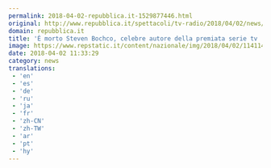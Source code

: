 ```yaml
---
permalink: 2018-04-02-repubblica.it-1529877446.html
original: http://www.repubblica.it/spettacoli/tv-radio/2018/04/02/news/e_morto_steven_bochco-192780185/?rss
domain: repubblica.it
title: 'È morto Steven Bochco, celebre autore della premiata serie tv ''Hill Street giorno e notte'''
image: https://www.repstatic.it/content/nazionale/img/2018/04/02/114114418-a45f24e8-b818-4d34-903f-e67a6777466f.jpg
date: 2018-04-02 11:33:29
category: news
translations: 
 - 'en'
 - 'es'
 - 'de'
 - 'ru'
 - 'ja'
 - 'fr'
 - 'zh-CN'
 - 'zh-TW'
 - 'ar'
 - 'pt'
 - 'hy'
---
```


